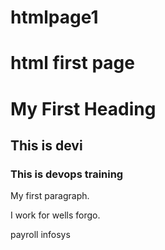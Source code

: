 # htmlpage1
# html first page
<!DOCTYPE html>
<html>
<body>

<h1>My First Heading</h1>
<h2>This is devi</h2>
<h3>This is devops training</h3>

<p>My first paragraph.</p>

<p>I work for wells forgo.</p>

<p>payroll infosys</p>



</body>
</html>
